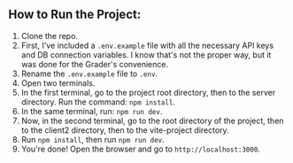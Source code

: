## How to Run the Project:

1. Clone the repo.
2. First, I've included a `.env.example` file with all the necessary API keys and DB connection variables. I know that's not the proper way, but it was done for the Grader's convenience.
3. Rename the `.env.example` file to `.env`.
4. Open two terminals.
5. In the first terminal, go to the project root directory, then to the server directory. Run the command: `npm install`.
6. In the same terminal, run: `npm run dev`.
7. Now, in the second terminal, go to the root directory of the project, then to the client2 directory, then to the vite-project directory.
8. Run `npm install`, then run `npm run dev`.
9. You're done! Open the browser and go to `http://localhost:3000`.